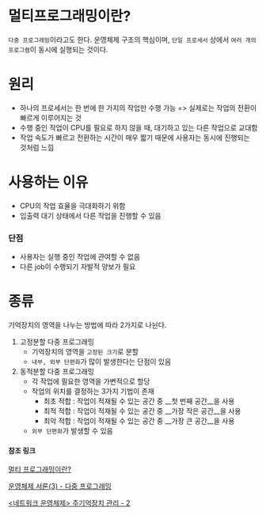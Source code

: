 # 멀티프로그래밍이란?

`다중 프로그래밍`이라고도 한다. 운영체제 구조의 핵심이며,  `단일 프로세서` 상에서 `여러 개의 프로그램`이 동시에 실행되는 것이다.

# 원리

- 하나의 프로세서는 한 번에 한 가지의 작업만 수행 가능 => 실제로는 작업의 전환이 빠르게 이루어지는 것
- 수행 중인 작업이 CPU를 필요로 하지 않을 때, 대기하고 있는 다른 작업으로 교대함
- 작업 속도가 빠르고 전환하는 시간이 매우 짧기 때문에 사용자는 동시에 진행되는 것처럼 느낌

# 사용하는 이유

- CPU의 작업 효율을 극대화하기 위함
- 입출력 대기 상태에서 다른 작업을 진행할 수 있음

### 단점

- 사용자는 실행 중인 작업에 관여할 수 없음
- 다른 job이 수행되기 자발적 양보가 필요

# 종류

기억장치의 영역을 나누는 방법에 따라 2가지로 나뉜다.

1. 고정분할 다중 프로그래밍
   - 기억장치의 영역을 `고정된 크기`로 분할
   - `내부, 외부 단편화`가 많이 발생한다는 단점이 있음
2. 동적분할 다중 프로그래밍
   - 각 작업에 필요한 영역을 가변적으로 할당
   - 작업의 위치를 결정하는 3가지 기법이 존재
     - 최초 적합 : 작업이 적재될 수 있는 공간 중 __첫 번째 공간__을 사용
     - 최적 적합 : 작업이 적재될 수 있는 공간 중 __가장 작은 공간__을 사용
     - 최악 적합 : 작업이 적재될 수 있는 공간 중 __가장 큰 공간__을 사용
   - `외부 단편화`가 발생할 수 있음

#### 참조 링크

[멀티 프로그래밍이란?](https://donghoson.tistory.com/17)

[운영체제 서론(3) - 다중 프로그래밍](https://brunch.co.kr/@topherlee/109)

[<네트워크 운영체제> 주기억장치 관리 - 2](https://m.blog.naver.com/dlrmawn9813/221008294559)
